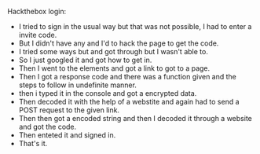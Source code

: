 Hackthebox login:

* I tried to sign in the usual way but that was not possible, I had to enter a invite code.
* But I didn't have any and I'd to hack the page to get the code.
* I tried some ways but and got through but I wasn't able to. 
* So I just googled it and got how to get in.
* Then I went to the elements and got a link to got to a page.
* Then I got a response code and there was a function given and the steps to follow in undefinite manner.
* then i typed it in the console and got a encrypted data.
* Then decoded it with the help of a webstite and again had to send a POST request to the given link.
* Then then got a encoded string and then I decoded it through a website and got the code.
* Then enteted it and signed in.
* That's it.